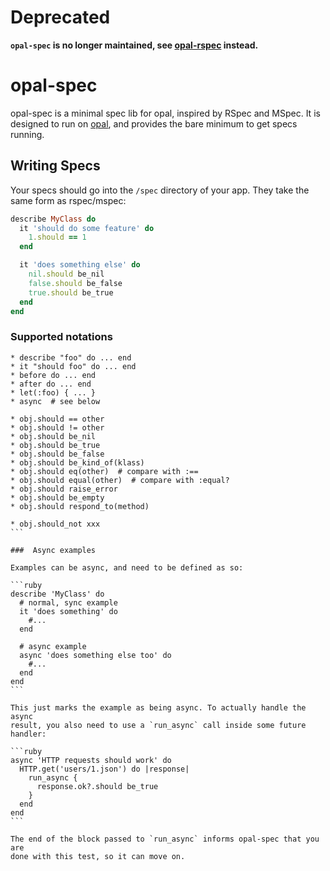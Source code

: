 # Deprecated

**`opal-spec` is no longer maintained, see [opal-rspec](http://github.com/opal/opal-rspec)
instead.**

# opal-spec

opal-spec is a minimal spec lib for opal, inspired by RSpec and MSpec.
It is designed to run on [opal](http://opalrb.org), and provides the
bare minimum to get specs running.

## Writing Specs

Your specs should go into the `/spec` directory of your app. They take
the same form as rspec/mspec:

```ruby
describe MyClass do
  it 'should do some feature' do
    1.should == 1
  end

  it 'does something else' do
    nil.should be_nil
    false.should be_false
    true.should be_true
  end
end
```

### Supported notations

````
* describe "foo" do ... end
* it "should foo" do ... end
* before do ... end
* after do ... end
* let(:foo) { ... }
* async  # see below

* obj.should == other
* obj.should != other
* obj.should be_nil
* obj.should be_true
* obj.should be_false
* obj.should be_kind_of(klass)
* obj.should eq(other)  # compare with :==
* obj.should equal(other)  # compare with :equal?
* obj.should raise_error
* obj.should be_empty
* obj.should respond_to(method)

* obj.should_not xxx
```

###  Async examples

Examples can be async, and need to be defined as so:

```ruby
describe 'MyClass' do
  # normal, sync example
  it 'does something' do
    #...
  end

  # async example
  async 'does something else too' do
    #...
  end
end
```

This just marks the example as being async. To actually handle the async
result, you also need to use a `run_async` call inside some future handler:

```ruby
async 'HTTP requests should work' do
  HTTP.get('users/1.json') do |response|
    run_async {
      response.ok?.should be_true
    }
  end
end
```

The end of the block passed to `run_async` informs opal-spec that you are
done with this test, so it can move on.
